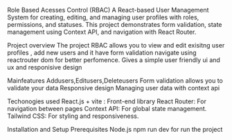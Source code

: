 Role Based Acesses Control (RBAC) 
A React-based User Management System for creating, editing, and managing user profiles with roles, permissions, and statuses. This project demonstrates form validation, state management using Context API, and navigation with React Router.

Project overview
The project RBAC allows you to view and edit exisitng user profiles , add new users and it have form validation navigate using reactrouter dom for better perfomence. Gives a simple user friendly ui and ux and responisive design

Mainfeatures 
Addusers,Editusers,Deleteusers 
Form validation allows you to validate your data 
Responsive design
Managing user data with context api

Techonogies used
React.js + vite : Front-end library
React Router: For navigation between pages
Context API: For global state management.
Tailwind CSS: For styling and responsiveness.

Installation and Setup
Prerequisites
Node.js
npm run dev for run the project



